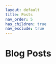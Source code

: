 ```yaml
---
layout: default
title: Posts
nav_order: 5
has_children: true
nav_exclude: true
---
```


# Blog Posts
